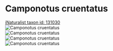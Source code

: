 
Camponotus cruentatus
=====================
  
[iNaturalist taxon id: 131030](https://www.inaturalist.org/taxa/131030)  
![Camponotus cruentatus](https://inaturalist-open-data.s3.amazonaws.com/photos/232335078/medium.jpeg)  
![Camponotus cruentatus](https://inaturalist-open-data.s3.amazonaws.com/photos/227560277/medium.jpeg)  
![Camponotus cruentatus](https://inaturalist-open-data.s3.amazonaws.com/photos/227560290/medium.jpeg)  
![Camponotus cruentatus](https://inaturalist-open-data.s3.amazonaws.com/photos/227560305/medium.jpeg)